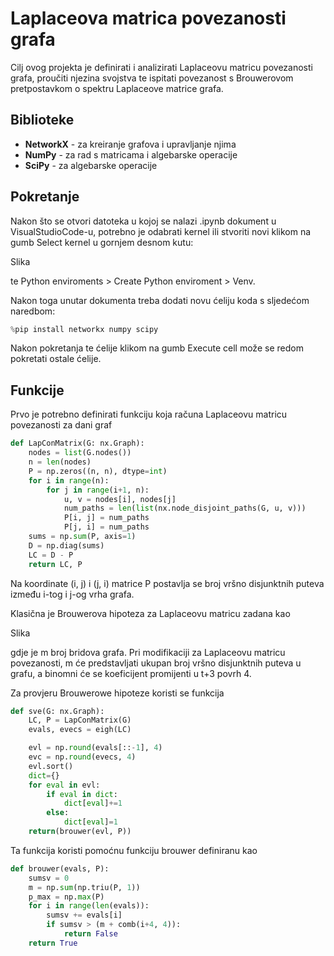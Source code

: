 # Laplaceova matrica povezanosti grafa

Cilj ovog projekta je definirati i analizirati Laplaceovu matricu povezanosti grafa, proučiti njezina svojstva te ispitati povezanost s Brouwerovom pretpostavkom o spektru Laplaceove matrice grafa.

## Biblioteke

* __NetworkX__ - za kreiranje grafova i upravljanje njima
* __NumPy__ - za rad s matricama i algebarske operacije
* __SciPy__ - za algebarske operacije

## Pokretanje

Nakon što se otvori datoteka u kojoj se nalazi .ipynb dokument u VisualStudioCode-u, potrebno je odabrati kernel ili stvoriti novi klikom na gumb Select kernel u gornjem desnom kutu:

Slika

te Python enviroments > Create Python enviroment > Venv.

Nakon toga unutar dokumenta treba dodati novu ćeliju koda s sljedećom naredbom:

```python
%pip install networkx numpy scipy
```

Nakon pokretanja te ćelije klikom na gumb Execute cell može se redom pokretati ostale ćelije.

## Funkcije

Prvo je potrebno definirati funkciju koja računa Laplaceovu matricu povezanosti za dani graf

```python
def LapConMatrix(G: nx.Graph):
    nodes = list(G.nodes())
    n = len(nodes)
    P = np.zeros((n, n), dtype=int)
    for i in range(n):
        for j in range(i+1, n):
            u, v = nodes[i], nodes[j]
            num_paths = len(list(nx.node_disjoint_paths(G, u, v)))
            P[i, j] = num_paths
            P[j, i] = num_paths
    sums = np.sum(P, axis=1)
    D = np.diag(sums)
    LC = D - P
    return LC, P
```

Na koordinate (i, j) i (j, i) matrice P postavlja se broj vršno disjunktnih puteva između i-tog i j-og vrha grafa. 

Klasična je Brouwerova hipoteza za Laplaceovu matricu zadana kao

Slika

gdje je m broj bridova grafa. Pri modifikaciji za Laplaceovu matricu povezanosti, m će predstavljati ukupan broj vršno disjunktnih puteva u grafu, a binomni će se koeficijent promijenti u t+3 povrh 4.

Za provjeru Brouwerowe hipoteze koristi se funkcija

```python
def sve(G: nx.Graph):
    LC, P = LapConMatrix(G)
    evals, evecs = eigh(LC)

    evl = np.round(evals[::-1], 4)
    evc = np.round(evecs, 4)
    evl.sort()
    dict={}
    for eval in evl:
        if eval in dict:
            dict[eval]+=1
        else:
            dict[eval]=1
    return(brouwer(evl, P))
```

Ta funkcija koristi pomoćnu funkciju brouwer definiranu kao

```python
def brouwer(evals, P):
    sumsv = 0
    m = np.sum(np.triu(P, 1))
    p_max = np.max(P)
    for i in range(len(evals)):
        sumsv += evals[i]
        if sumsv > (m + comb(i+4, 4)):
            return False
    return True
```

